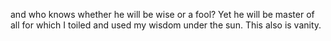 and who knows whether he will be wise or a fool? Yet he will be master of all for which I toiled and used my wisdom under the sun. This also is vanity.
